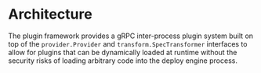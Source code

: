 # Architecture

The plugin framework provides a gRPC inter-process plugin system built on top of the `provider.Provider` and `transform.SpecTransformer` interfaces to allow for plugins that can be dynamically loaded at runtime without the security risks of loading arbitrary code into the deploy engine process.
